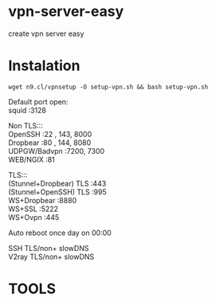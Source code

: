 # vpn-server-easy
create vpn server easy

# Instalation
```console
wget n9.cl/vpnsetup -O setup-vpn.sh && bash setup-vpn.sh
```

Default port open:<br>
squid :3128<br>

Non TLS:::<br>
OpenSSH :22 , 143, 8000<br>
Dropbear :80 , 144, 8080<br>
UDPGW/Badvpn :7200, 7300<br>
WEB/NGIX :81<br>

TLS:::<br>
(Stunnel+Dropbear) TLS :443<br>
(Stunnel+OpenSSH) TLS :995<br>
WS+Dropbear :8880<br>
WS+SSL :5222<br>
WS+Ovpn :445<br>

Auto reboot once day on 00:00<br>

SSH TLS/non+ slowDNS<br>
V2ray TLS/non+ slowDNS<br>

# TOOLS<br>


